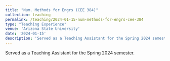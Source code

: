 ```yaml
---
title: "Num. Methods for Engrs (CEE 384)"
collection: teaching
permalink: /teaching/2024-01-15-num-methods-for-engrs-cee-384
type: "Teaching Experience"
venue: 'Arizona State University'
date: '2024-01-15'
description: 'Served as a Teaching Assistant for the Spring 2024 semester.'
---
```


Served as a Teaching Assistant for the Spring 2024 semester.
